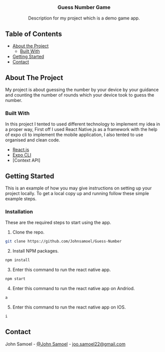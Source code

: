 <!-- PROJECT LOGO -->
<br />
<p align="center">

  <h3 align="center">Guess Number Game</h3>

  <p align="center">
    Description for my project which is a demo game app.
  </p>
</p>

<!-- TABLE OF CONTENTS -->

## Table of Contents

- [About the Project](#about-the-project)
  - [Built With](#built-with)
- [Getting Started](#getting-started)
- [Contact](#contact)

<!-- ABOUT THE PROJECT -->

## About The Project

My project is about guessing the number by your device by your guidance and counting the number of rounds which your device took to guess the number.

### Built With

In this project I tented to used different technology to implement my idea in a proper way, First off I used React Native.js as a framework with the help of expo cli to implement the mobile application, I also tented to use organised and clean code.


- [React.js](https://reactnative.dev)
- [Expo CLI](https://docs.expo.dev/workflow/expo-cli)
- [Context API]


<!-- GETTING STARTED -->

## Getting Started

This is an example of how you may give instructions on setting up your project locally.
To get a local copy up and running follow these simple example steps.

### Installation

These are the required steps to start using the app.


1. Clone the repo.

```sh
git clone https://github.com/Johnsamoel/Guess-Number
```

2. Install NPM packages.

```sh
npm install
```

3. Enter this command to run the react native app.

```sh
npm start
```

4. Enter this command to run the react native app on Andriod.

```sh
a
```
5. Enter this command to run the react native app on IOS.

```sh
i
```

<!-- CONTACT -->

## Contact

John Samoel - [@John Samoel](https://www.linkedin.com/in/johnsamoel) - joo.samoel22@gmail.com
